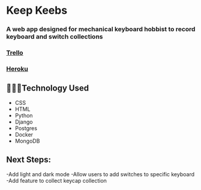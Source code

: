 # Keep Keebs

### A web app designed for mechanical keyboard hobbist to record keyboard and switch collections 

### [Trello](https://trello.com/b/w3irVbCe/keebs-collector)
### [Heroku](https://keepkeebs.herokuapp.com/)

## 👩🏻‍💻Technology Used 
- CSS
- HTML
- Python
- Django
- Postgres
- Docker
- MongoDB

## Next Steps:
-Add light and dark mode 
-Allow users to add switches to specific keyboard 
-Add feature to collect keycap collection 
